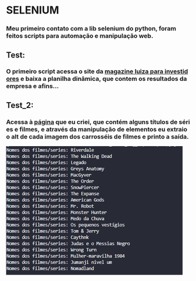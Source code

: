 # **SELENIUM**

### Meu primeiro contato com a lib selenium do python, foram feitos scripts para automação e manipulação web.


## **Test**:
### O primeiro script acessa o site da [magazine luiza para investidores](https://ri.magazineluiza.com.br/) e baixa a planilha dinâmica, que contem os resultados da empresa e afins...

## **Test_2**:
### Acessa à [página](https://joaok2k2.github.io/netpunk/) que eu criei, que contém alguns títulos de séries e filmes, e através da manipulação de elementos eu extraio o alt de cada imagem dos carrosséis de filmes e printo a saída.


![](https://github.com/joaok2k2/selenium-test/blob/master/script_2.PNG)
